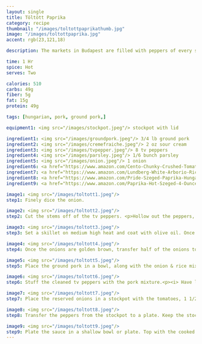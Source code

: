 ```yaml
---
layout: single
title: Töltött Paprika
category: recipe
thumbnail: "/images/toltottpaprikathumb.jpg"
image: "/images/toltottpaprika.jpg"
accent: rgb(23,121,18)

description: The markets in Budapest are filled with peppers of every shape, size and color. We've used tölteni való paprika; commonly known as TV peppers in Hungary and stuffed them with pork, rice and onions and cooked them in a smoked paprika tomato sauce.

time: 1 Hr
spice: Hot
serves: Two

calories: 510
carbs: 49g
fiber: 5g
fat: 15g
protein: 49g

tags: [hungarian, pork, ground pork,]

equipment1: <img src="/images/stockpot.jpeg"/> stockpot with lid

ingredient1: <img src="/images/groundpork.jpeg"/> 3/4 lb ground pork
ingredient2: <img src="/images/cremefraiche.jpeg"/> 2 oz sour cream
ingredient3: <img src="/images/tvpepper.jpeg"/> 8 tv peppers
ingredient4: <img src="/images/parsley.jpeg"/> 1/6 bunch parsley
ingredient5: <img src="/images/onion.jpeg"/> 1 onion
ingredient6: <a href="https://www.amazon.com/Cento-Chunky-Crushed-Tomatoes-28-Ounce/dp/B002C4C5RS/ref=as_li_ss_tl?s=grocery&ie=UTF8&qid=1489080214&sr=1-4&keywords=cento+tomatoes&th=1&linkCode=ll1&tag=cilalime09-20&linkId=df9af63b9dfc440228b10e89f37ffa73"><img src="/images/pureedtomatoes.jpeg"/> 1 c pureed tomatoes </a>
ingredient7: <a href="https://www.amazon.com/Lundberg-White-Arborio-Rice-Ounce/dp/B00CAWG8PC/ref=as_li_ss_tl?rps=1&ie=UTF8&qid=1489080024&sr=8-5&keywords=arborio+rice&refinements=p_85:2470955011&th=1&linkCode=ll1&tag=cilalime09-20&linkId=0908c0fd241173670bbefeb289a2ce96"><img src="/images/arborio.jpeg"/> 1/4 c short grain rice </a>
ingredient8: <a href="https://www.amazon.com/Pride-Szeged-Paprika-Hungarian-Sweet/dp/B00WU1OCWO/ref=as_li_ss_tl?s=grocery&ie=UTF8&qid=1489080100&sr=1-3&keywords=sweet+paprika&linkCode=ll1&tag=cilalime09-20&linkId=6a78376914dbc3dcd38a50959529712b"><img src="/images/paprika.jpeg"/> 2 tsp sweet paprika </a>
ingredient9: <a href="https://www.amazon.com/Paprika-Hot-Szeged-4-Ounce/dp/B000LRG0W4/ref=as_li_ss_tl?_encoding=UTF8&pd_rd_i=B000LRG0W4&pd_rd_r=DTDDD4B468MKGM3XKE9G&pd_rd_w=P9vsc&pd_rd_wg=SHgyG&psc=1&refRID=DTDDD4B468MKGM3XKE9G&linkCode=ll1&tag=cilalime09-20&linkId=b50dfe292570d366bd55b850da752c2e"><img src="/images/pimenton.jpeg"/> 1 tsp hot paprika </a>

image1: <img src="/images/toltott1.jpeg"/>
step1: Finely dice the onion.

image2: <img src="/images/toltott2.jpeg"/>
step2: Cut the stems off of the tv peppers. <p>Hollow out the peppers, removing all inner membranes and seeds.</p><p><i> These peppers are hot! Try to avoid direct contact with seeds. </i></p>

image3: <img src="/images/toltott3.jpeg"/>
step3: Set a skillet on medium high heat and coat with olive oil. Once the olive oil is hot add the onions and saute until golden brown.

image4: <img src="/images/toltott4.jpeg"/>
step4: Once the onions are golden brown, transfer half of the onions to a bowl for later use.<p> Add the rice to the remaining onions along with 1 cup of water. Stir occasionally until all the water has evaporated. </p>

image5: <img src="/images/toltott5.jpeg"/>
step5: Place the ground pork in a bowl, along with the onion & rice mixture, half of the sweet paprika, and 1/4 tsp of salt. Mix.

image6: <img src="/images/toltott6.jpeg"/>
step6: Stuff the cleaned tv peppers with the pork mixture.<p><i> Have leftover meat? Form a meatball to cook in the tomato broth along with the peppers.</i></p>

image7: <img src="/images/toltott7.jpeg"/>
step7: Place the reserved onions in a stockpot with the tomatoes, 1 1/2 cups of water, 1/4 tsp of salt, hot paprika, the remaining sweet paprika and filled peppers. <p> Cover the stockpot with the lid, place on medium heat, and cook for 20 minutes. </p>

image8: <img src="/images/toltott8.jpeg"/>
step8: Transfer the peppers from the stockpot to a plate. Keep the stockpot on medium heat and cook uncovered until the sauce thickens, approx. 5-7 minutes.

image9: <img src="/images/toltott9.jpeg"/>
step9: Plate the sauce in a shallow bowl or plate. Top with the cooked peppers, accent with the parsley, and serve with the cream.
---
```

